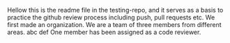 Hellow this is the readme file in the testing-repo, and 
it serves as a basis to practice the github review process including
push, pull requests etc.
We first made an organization.
We are a team of three members 
from different areas.
abc
def
One member has been assigned as a code reviewer.
